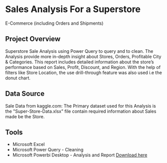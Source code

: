 # Sales Analysis For a Superstore
E-Commerce (including Orders and Shipments)

## Project Overview

Superstore Sale Analysis using Power Query to query and to clean.
The Analysis provide more in-depth insight about Stores, Orders, Profitable City & Categories. This report includes detailed information about the store’s performance based on Sales, Profit, Discount, and Region. With the help of filters like Store Location, the use drill-through feature was also used i.e the donut chart.

## Data Source
Sale Data from kaggle.com: The Primary dataset used for this Analysis is the "Super-Store-Data.xlsx" file contain required information about Sales made be the Store.

## Tools
* Microsoft Excel 
* Microsoft Power Query - Cleaning
* Microsoft Powerbi Desktop - Analysis and Report [Download here](https://microsoft.com)
